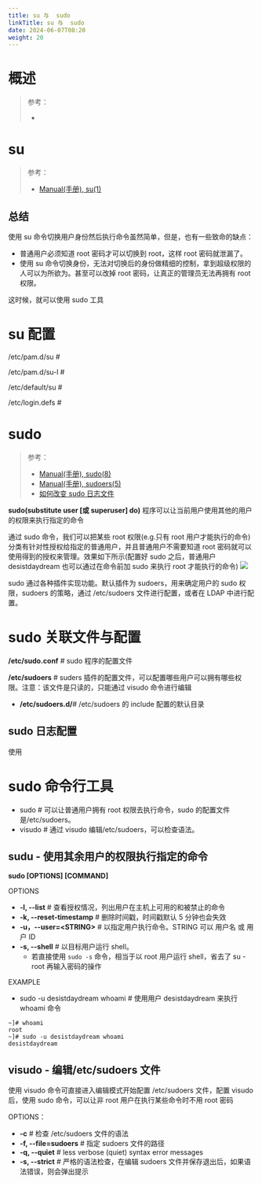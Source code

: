 ```yaml
---
title: su 与  sudo
linkTitle: su 与  sudo
date: 2024-06-07T08:20
weight: 20
---
```


# 概述

> 参考：
>
> -


# su

> 参考：
>
> - [Manual(手册), su(1)](https://man7.org/linux/man-pages/man1/su.1.html)

## 总结

使用 su 命令切换用户身份然后执行命令虽然简单，但是，也有一些致命的缺点：

- 普通用户必须知道 root 密码才可以切换到 root，这样 root 密码就泄漏了。
- 使用 su 命令切换身份，无法对切换后的身份做精细的控制，拿到超级权限的人可以为所欲为。甚至可以改掉 root 密码，让真正的管理员无法再拥有 root 权限。

这时候，就可以使用 sudo 工具

# su 配置

/etc/pam.d/su #

/etc/pam.d/su-l #

/etc/default/su #

/etc/login.defs #

# sudo

> 参考：
>
> - [Manual(手册), sudo(8)](https://man7.org/linux/man-pages/man8/sudo.8.html)
> - [Manual(手册), sudoers(5)](https://man7.org/linux/man-pages/man5/sudoers.5.html)
> - [如何改变 sudo 日志文件](https://ostechnix.com/how-to-change-default-sudo-log-file-in-linux/)

**sudo(substitute user \[或 superuser] do)** 程序可以让当前用户使用其他的用户的权限来执行指定的命令

通过 sudo 命令，我们可以把某些 root 权限(e.g.只有 root 用户才能执行的命令)分类有针对性授权给指定的普通用户，并且普通用户不需要知道 root 密码就可以使用得到的授权来管理。效果如下所示(配置好 sudo 之后，普通用户 desistdaydream 也可以通过在命令前加 sudo 来执行 root 才能执行的命令)
![](https://notes-learning.oss-cn-beijing.aliyuncs.com/ucpd2y/1616166756129-0c242239-c867-4503-8d14-2b199cab5600.png)

sudo 通过各种插件实现功能。默认插件为 sudoers，用来确定用户的 sudo 权限，sudoers 的策略，通过 /etc/sudoers 文件进行配置，或者在 LDAP 中进行配置。

# sudo 关联文件与配置

**/etc/sudo.conf** # sudo 程序的配置文件

**/etc/sudoers** # suders 插件的配置文件，可以配置哪些用户可以拥有哪些权限。注意：该文件是只读的，只能通过 visudo 命令进行编辑

- **/etc/sudoers.d/**# /etc/sudoers 的 include 配置的默认目录

## sudo 日志配置

使用

# sudo 命令行工具

- sudo # 可以让普通用户拥有 root 权限去执行命令，sudo 的配置文件是/etc/sudoers。
- visudo # 通过 visudo 编辑/etc/sudoers，可以检查语法。

## sudu - 使用其余用户的权限执行指定的命令

**sudo \[OPTIONS] \[COMMAND]**

OPTIONS

- **-l, --list** # 查看授权情况，列出用户在主机上可用的和被禁止的命令
- **-k, --reset-timestamp** # 删除时间戳，时间戳默认 5 分钟也会失效
- **-u，--user=\<STRING>** # 以指定用户执行命令。STRING 可以 用户名 或 用户 ID
- **-s, --shell** # 以目标用户运行 shell。
  - 若直接使用 `sudo -s` 命令，相当于以 root 用户运行 shell，省去了 su - root 再输入密码的操作

EXAMPLE

- sudo -u desistdaydream whoami # 使用用户 desistdaydream 来执行 whoami 命令

```
~]# whoami
root
~]# sudo -u desistdaydream whoami
desistdaydream
```

## visudo - 编辑/etc/sudoers 文件

使用 visudo 命令可直接进入编辑模式开始配置 /etc/sudoers 文件，配置 visudo 后，使用 sudo 命令，可以让非 root 用户在执行某些命令时不用 root 密码

OPTIONS：

- **-c** # 检查 /etc/sudoers 文件的语法
- **-f, --file=sudoers** # 指定 sudoers 文件的路径
- **-q, --quiet** # less verbose (quiet) syntax error messages
- **-s, --strict** # 严格的语法检查，在编辑 sudoers 文件并保存退出后，如果语法错误，则会弹出提示
